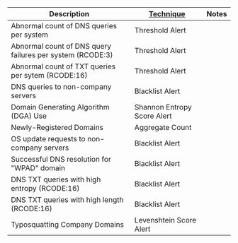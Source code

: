 | Description                                               | [Technique](/Detection-Techniques.md) | Notes |
| --------------------------------------------------------- | ------------------------------------------------------- | ----- |
| Abnormal count of DNS queries per system                  | Threshold Alert                                         |       |
| Abnormal count of DNS query failures per system (RCODE:3) | Threshold Alert                                         |       |
| Abnormal count of TXT queries per sytem (RCODE:16)        | Threshold Alert                                         |       |
| DNS queries to non-company servers                        | Blacklist Alert                                         |       |
| Domain Generating Algorithm (DGA) Use                     | Shannon Entropy Score Alert                             |       |
| Newly-Registered Domains                                  | Aggregate Count                                         |       |
| OS update requests to non-company servers                 | Blacklist Alert                                         |       |
| Successful DNS resolution for "WPAD" domain               | Blacklist Alert                                         |       |
| DNS TXT queries with high entropy (RCODE:16)              | Blacklist Alert                                         |       |
| DNS TXT queries with high length (RCODE:16)               | Blacklist Alert                                         |       |
| Typosquatting Company Domains                             | Levenshtein Score Alert                                 |       |
